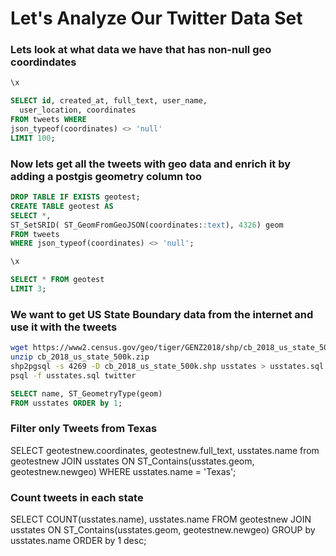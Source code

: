 # Let's Analyze Our Twitter Data Set

### Lets look at what data we have that has non-null geo coordindates
```sql
\x

SELECT id, created_at, full_text, user_name, 
  user_location, coordinates
FROM tweets WHERE 
json_typeof(coordinates) <> 'null' 
LIMIT 100;
```

### Now lets get all the tweets with geo data and enrich it by adding a postgis geometry column too 
```sql
DROP TABLE IF EXISTS geotest;
CREATE TABLE geotest AS
SELECT *, 
ST_SetSRID( ST_GeomFromGeoJSON(coordinates::text), 4326) geom 
FROM tweets 
WHERE json_typeof(coordinates) <> 'null';
```

```sql
\x 

SELECT * FROM geotest
LIMIT 3;
```

### We want to get US State Boundary data from the internet and use it with the tweets
```bash
wget https://www2.census.gov/geo/tiger/GENZ2018/shp/cb_2018_us_state_500k.zip
unzip cb_2018_us_state_500k.zip
shp2pgsql -s 4269 -D cb_2018_us_state_500k.shp usstates > usstates.sql
psql -f usstates.sql twitter
```

```sql
SELECT name, ST_GeometryType(geom)
FROM usstates ORDER by 1;
```

### Filter only Tweets from Texas
SELECT geotestnew.coordinates, 
geotestnew.full_text,
usstates.name 
from geotestnew JOIN usstates 
ON ST_Contains(usstates.geom, geotestnew.newgeo)
WHERE usstates.name = 'Texas';

### Count tweets in each state
SELECT COUNT(usstates.name), usstates.name
FROM geotestnew JOIN usstates 
ON ST_Contains(usstates.geom, geotestnew.newgeo)
GROUP by usstates.name ORDER by 1 desc;

